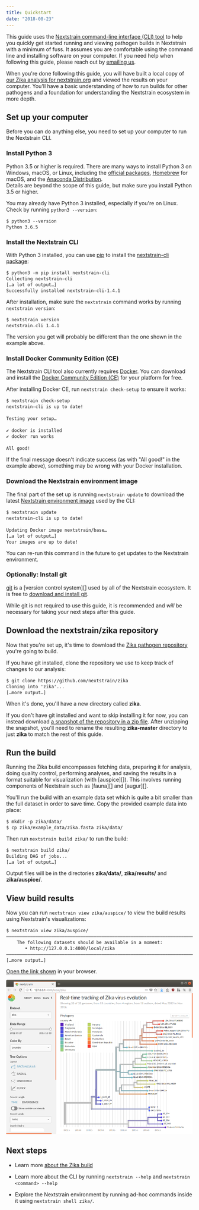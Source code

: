 ```yaml
---
title: Quickstart
date: "2018-08-23"
---
```


This guide uses the [Nextstrain command-line interface (CLI) tool][cli] to help you quickly get started running and viewing pathogen builds in Nextstrain with a minimum of fuss.
It assumes you are comfortable using the command line and installing software on your computer.
If you need help when following this guide, please reach out by [emailing us][].

When you're done following this guide, you will have built a local copy of [our Zika analysis for nextstrain.org][] and viewed the results on your computer.
You'll have a basic understanding of how to run builds for other pathogens and a foundation for understanding the Nextstrain ecosystem in more depth.

[cli]: https://github.com/nextstrain/cli
[emailing us]: mailto:hello@nextstrain.org?subject=Quickstart%20help
[our Zika analysis for nextstrain.org]: https://nextstrain.org/zika

## Set up your computer

Before you can do anything else, you need to set up your computer to run the Nextstrain CLI.

### Install Python 3

Python 3.5 or higher is required.
There are many ways to install Python 3 on Windows, macOS, or Linux, including the [official packages][], [Homebrew][] for macOS, and the [Anaconda Distribution][].  
Details are beyond the scope of this guide, but make sure you install Python 3.5 or higher.

You may already have Python 3 installed, especially if you're on Linux.  Check by running `python3 --version`:

    $ python3 --version
    Python 3.6.5

[official packages]: https://www.python.org/downloads/
[Homebrew]: https://brew.sh
[Anaconda Distribution]: https://www.anaconda.com/distribution/

### Install the Nextstrain CLI

With Python 3 installed, you can use [pip][] to install the [nextstrain-cli package][]:

    $ python3 -m pip install nextstrain-cli
    Collecting nextstrain-cli
    […a lot of output…]
    Successfully installed nextstrain-cli-1.4.1

After installation, make sure the `nextstrain` command works by running `nextstrain version`:

    $ nextstrain version
    nextstrain.cli 1.4.1

The version you get will probably be different than the one shown in the example above.

[pip]: https://pip.pypa.io
[nextstrain-cli package]: https://pypi.org/project/nextstrain-cli

### Install Docker Community Edition (CE)

The Nextstrain CLI tool also currently requires [Docker][].
You can download and install the [Docker Community Edition (CE)][] for your platform for free.

After installing Docker CE, run `nextstrain check-setup` to ensure it works:

    $ nextstrain check-setup
    nextstrain-cli is up to date!

    Testing your setup…

    ✔ docker is installed
    ✔ docker run works

    All good!

If the final message doesn't indicate success (as with "All good!" in the example above), something may be wrong with your Docker installation.

[Docker]: https://docker.com
[Docker Community Edition (CE)]: https://www.docker.com/community-edition#download

### Download the Nextstrain environment image

The final part of the set up is running `nextstrain update` to download the latest [Nextstrain environment image][] used by the CLI:

    $ nextstrain update
    nextstrain-cli is up to date!

    Updating Docker image nextstrain/base…
    […a lot of output…]
    Your images are up to date!

You can re-run this command in the future to get updates to the Nextstrain environment.

[Nextstrain environment image]: https://github.com/nextstrain/docker-base


### Optionally: Install git

[git][] is a [version control system][] used by all of the Nextstrain ecosystem.
It is free to [download and install git][].

While git is not required to use this guide, it is recommended and _will_ be necessary for taking your next steps after this guide.

[git]: https://en.wikipedia.org/wiki/Git_(software)
[version control]: https://git-scm.com/book/en/v2/Getting-Started-About-Version-Control
[download and install git]: https://git-scm.com/book/en/v2/Getting-Started-Installing-Git

## Download the nextstrain/zika repository

Now that you're set up, it's time to download the [Zika pathogen repository][] you're going to build.  

If you have git installed, clone the repository we use to keep track of changes to our analysis:

    $ git clone https://github.com/nextstrain/zika
    Cloning into 'zika'...
    […more output…]

When it's done, you'll have a new directory called __zika__.

If you don't have git installed and want to skip installing it for now, you can instead download [a snapshot of the repository in a zip file][snapshot].
After unzipping the snapshot, you'll need to rename the resulting __zika-master__ directory to just __zika__ to match the rest of this guide.

[Zika pathogen repository]: https://github.com/nextstrain/zika
[snapshot]: https://github.com/nextstrain/zika/archive/master.zip

## Run the build

Running the Zika build encompasses fetching data, preparing it for analysis, doing quality control, performing analyses, and saving the results in a format suitable for visualization (with [auspice][]).
This involves running components of Nextstrain such as [fauna][] and [augur][].

You'll run the build with an example data set which is quite a bit smaller than the full dataset in order to save time.
Copy the provided example data into place:

    $ mkdir -p zika/data/
    $ cp zika/example_data/zika.fasta zika/data/

Then run `nextstrain build zika/` to run the build:

    $ nextstrain build zika/
    Building DAG of jobs...
    […a lot of output…]

Output files will be in the directories __zika/data/__, __zika/results/__ and
__zika/auspice/__.


## View build results

Now you can run `nextstrain view zika/auspice/` to view the build results using Nextstrain's visualizations:

    $ nextstrain view zika/auspice/
    ——————————————————————————————————————————————————————————————————————————————
        The following datasets should be available in a moment:
           • http://127.0.0.1:4000/local/zika
    ——————————————————————————————————————————————————————————————————————————————
    […more output…]

[Open the link shown](http://127.0.0.1:4000/local/zika) in your browser.

![Screenshot of Zika example dataset viewed in Nextstrain](figures/zika_example.png)



## Next steps

* Learn more [about the Zika build](zika-tutorial)

* Learn more about the CLI by running `nextstrain --help` and `nextstrain <command> --help`

* Explore the Nextstrain environment by running ad-hoc commands inside it using `nextstrain shell zika/`.
